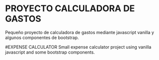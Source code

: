 # PROYECTO CALCULADORA DE GASTOS 
Pequeño proyecto de calculadora de gastos mediante javascript vanilla y algunos componentes de bootstrap. 

#EXPENSE CALCULATOR
Small expense calculator project using vanilla javascript and some bootstrap components.

